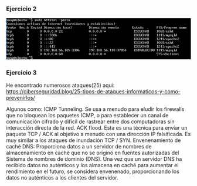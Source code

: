 ### Ejercicio 2
![img](https://github.com/suribel/SWAP/blob/master/img/ej6/Captura.PNG)

### Ejercicio 3

He encontrado numerosos ataques(25) aqui:
https://ciberseguridad.blog/25-tipos-de-ataques-informaticos-y-como-prevenirlos/

Algunos como:
ICMP Tunneling.
Se usa a menudo para eludir los firewalls que no bloquean los paquetes ICMP, o para establecer un canal de comunicación cifrado y difícil de rastrear entre dos computadoras sin interacción directa de la red.
ACK flood.
Esta es una técnica para enviar un paquete TCP / ACK al objetivo a menudo con una dirección IP falsificada. Es muy similar a los ataques de inundación TCP / SYN.
Envenenamiento de caché DNS:
Proporciona datos a un servidor de nombres de almacenamiento en caché que no se originó en fuentes autorizadas del Sistema de nombres de dominio (DNS). Una vez que un servidor DNS ha recibido datos no auténticos y los almacena en caché para aumentar el rendimiento en el futuro, se considera envenenado, proporcionando los datos no auténticos a los clientes del servidor.
